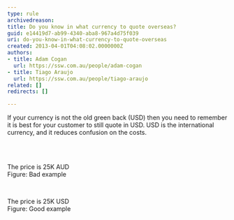```yaml
---
type: rule
archivedreason: 
title: Do you know in what currency to quote overseas?
guid: e14419d7-ab99-4340-aba8-967a4d75f039
uri: do-you-know-in-what-currency-to-quote-overseas
created: 2013-04-01T04:08:02.0000000Z
authors:
- title: Adam Cogan
  url: https://ssw.com.au/people/adam-cogan
- title: Tiago Araujo
  url: https://ssw.com.au/people/tiago-araujo
related: []
redirects: []

---
```



<p>If your currency is not the old green back (USD) then you need to remember it is best for your customer to still quote in USD. USD is the international currency, and it reduces confusion on the costs. </p>
<br><excerpt class='endintro'></excerpt><br>
<p>​The price is 25K AUD<br><span class="ssw-rteStyle-FigureBad">Figure&#58; Bad example</span></p><p><br></p><p>The price is 25K USD<br>Figure&#58; Good example<br></p>


